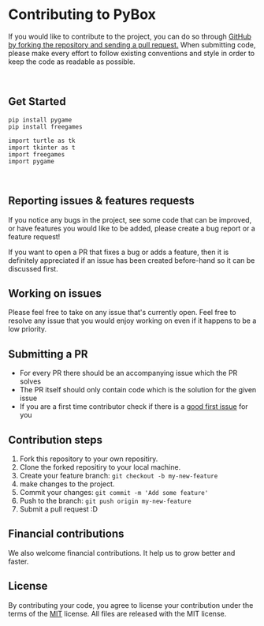 # Contributing to PyBox

If you would like to contribute to the project, you can do so through [GitHub by forking the repository and sending a pull request.](#Contribution-steps)
When submitting code, please make every effort to follow existing conventions and style in order to keep the code as readable as possible. 

<br>

## Get Started
```
pip install pygame
pip install freegames

```
```
import turtle as tk
import tkinter as t
import freegames
import pygame
```

<br>

## Reporting issues & features requests
If you notice any bugs in the project, see some code that can be improved, or have features you would like to be added, please create a bug report or a feature request!

If you want to open a PR that fixes a bug or adds a feature, then it is definitely appreciated if an issue has been created before-hand so it can be discussed first.

## Working on issues

Please feel free to take on any issue that's currently open. Feel free to resolve any issue that you would enjoy working on even if it happens to be a low priority.

## Submitting a PR
- For every PR there should be an accompanying issue which the PR solves
- The PR itself should only contain code which is the solution for the given issue
- If you are a first time contributor check if there is a [good first issue](https://github.com/hhhrrrttt222111/PyBox/labels/good%20first%20issue) for you

## Contribution steps

1. Fork this repository to your own repositiry. 
2. Clone the forked repositiry to your local machine.
3. Create your feature branch: `git checkout -b my-new-feature`
4. make changes to the project.
5. Commit your changes: `git commit -m 'Add some feature'`
6. Push to the branch: `git push origin my-new-feature`
7. Submit a pull request :D


## Financial contributions
We also welcome financial contributions. It help us to grow better and faster.

## License

By contributing your code, you agree to license your contribution under the terms of the [MIT](https://github.com/hhhrrrttt222111/PyBox/blob/master/LICENSE) license.
All files are released with the MIT license.